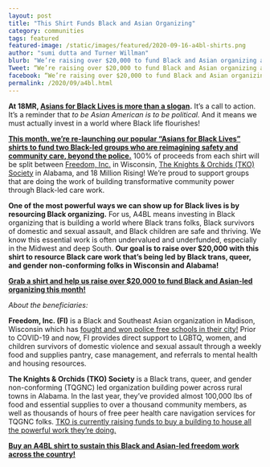 ```yaml
---
layout: post
title: "This Shirt Funds Black and Asian Organizing"
category: communities
tags: featured
featured-image: /static/images/featured/2020-09-16-a4bl-shirts.png
author: "sumi dutta and Turner Willman"
blurb: "We’re raising over $20,000 to fund Black and Asian organizing across the country."
Tweet: “We’re raising over $20,000 to fund Black and Asian organizing across the country.”
facebook: “We’re raising over $20,000 to fund Black and Asian organizing across the country.”
permalink: /2020/09/a4bl.html
---
```


**At 18MR, [Asians for Black Lives is more than a slogan](https://www.instagram.com/p/CBD8WsyHvmr/).** It’s a call to action. It’s a reminder that *to be Asian American is to be political.* And it means we must actually invest in a world where Black life flourishes!

**[This month, we’re re-launching our popular “Asians for Black Lives” shirts to fund two Black-led groups who are reimagining safety and community care, beyond the police.](https://www.bonfire.com/asians-for-black-lives/)** 100% of proceeds from each shirt will be split between [Freedom, Inc.](https://freedom-inc.org/) in Wisconsin, [The Knights & Orchids (TKO) Society](https://www.tkosociety.com/) in Alabama, and 18 Million Rising! We’re proud to support groups that are doing the work of building transformative community power through Black-led care work.

**One of the most powerful ways we can show up for Black lives is by resourcing Black organizing.** For us, A4BL means investing in Black organizing that is building a world where Black trans folks, Black survivors of domestic and sexual assault, and Black children are safe and thriving. We know this essential work is often undervalued and underfunded, especially in the Midwest and deep South. **Our goal is to raise over $20,000 with this shirt to resource Black care work that’s being led by Black trans, queer, and gender non-conforming folks in Wisconsin and Alabama!**

**[Grab a shirt and help us raise over $20,000 to fund Black and Asian-led organizing this month!](https://www.bonfire.com/asians-for-black-lives/)**

*About the beneficiaries:*

**Freedom, Inc. (FI)** is a Black and Southeast Asian organization in Madison, Wisconsin which has [fought and won police free schools in their city!](https://www.wpr.org/madison-school-board-votes-end-contract-police-department?fbclid=IwAR2id49cXXBX_9k3JftfrNOEnSAYvpYLnhGrXrGJYlrxwmes5X1EKg3IE3A) Prior to COVID-19 and now, FI provides direct support to LGBTQ, women, and children survivors of domestic violence and sexual assault through a weekly food and supplies pantry, case management, and referrals to mental health and housing resources. 

**The Knights & Orchids (TKO) Society** is a Black trans, queer, and gender non-conforming (TQGNC) led organization building power across rural towns in Alabama. In the last year, they’ve provided almost 100,000 lbs of food and essential supplies to over a thousand community members, as well as thousands of hours of free peer health care navigation services for TQGNC folks. [TKO is currently raising funds to buy a building to house all the powerful work they’re doing.](https://fundly.com/black-sheep-building-fund-innovation-center)

**[Buy an A4BL shirt to sustain this Black and Asian-led freedom work across the country!](https://www.bonfire.com/asians-for-black-lives/)**
